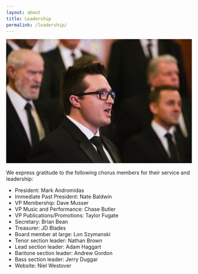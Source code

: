 ```yaml
---
layout: about
title: Leadership
permalink: /leadership/
---
```

<div class="row">
  <div class="col-md-6">
    <img alt="Close-up of Saltaires during rehearsal" src="/images/chorus_closeup.jpg" />
  </div>
  <div class="col-md-6">
    <p>We express gratitude to the following chorus members for their service and leadership:</p>
    <ul>
      <li>President: Mark Andromidas</li>
      <li>Immediate Past President: Nate Baldwin</li>
      <li>VP Membership: Dave Musser</li>
      <li>VP Music and Performance: Chase Butler</li>
      <li>VP Publications/Promotions: Taylor Fugate</li>
      <li>Secretary: Brian Bean</li>
      <li>Treasurer: JD Blades</li>
	  <li>Board member at large: Lon Szymanski</li>
      <li>Tenor section leader: Nathan Brown</li>
      <li>Lead section leader: Adam Haggart</li>
      <li>Baritone section leader: Andrew Gordon</li>
      <li>Bass section leader: Jerry Duggar</li>
      <li>Website: Niel Westover</li>
    </ul>
  </div>
</div>
